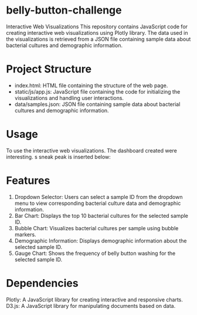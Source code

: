 # belly-button-challenge
Interactive Web Visualizations
This repository contains JavaScript code for creating interactive web visualizations using Plotly library. The data used in the visualizations is retrieved from a JSON file containing sample data about bacterial cultures and demographic information.

# Project Structure
  - index.html: HTML file containing the structure of the web page.
  - static/js/app.js: JavaScript file containing the code for initializing the visualizations and handling user interactions.
  - data/samples.json: JSON file containing sample data about bacterial cultures and demographic information.

# Usage
To use the interactive web visualizations. The dashboard created were interesting. s sneak peak is inserted below:


# Features
1. Dropdown Selector: Users can select a sample ID from the dropdown menu to view corresponding bacterial culture data and demographic information.
2. Bar Chart: Displays the top 10 bacterial cultures for the selected sample ID.
3. Bubble Chart: Visualizes bacterial cultures per sample using bubble markers.
4. Demographic Information: Displays demographic information about the selected sample ID.
5. Gauge Chart: Shows the frequency of belly button washing for the selected sample ID.

# Dependencies
Plotly: A JavaScript library for creating interactive and responsive charts.
D3.js: A JavaScript library for manipulating documents based on data.
